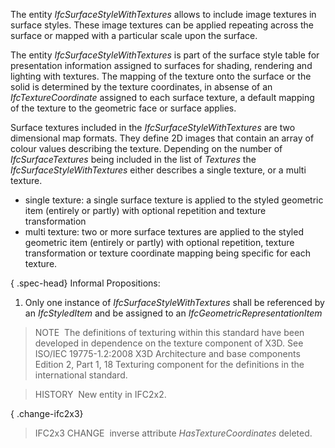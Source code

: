 ﻿The entity _IfcSurfaceStyleWithTextures_ allows to include image textures in surface styles. These image textures can be applied repeating across the surface or mapped with a particular scale upon the surface.

The entity _IfcSurfaceStyleWithTextures_ is part of the surface style table for presentation information assigned to surfaces for shading, rendering and lighting with textures. The mapping of the texture onto the surface or the solid is determined by the texture coordinates, in absense of an _IfcTextureCoordinate_ assigned to each surface texture, a default mapping of the texture to the geometric face or surface applies.

Surface textures included in the _IfcSurfaceStyleWithTextures_ are two dimensional map formats. They define 2D images that contain an array of colour values describing the texture. Depending on the number of _IfcSurfaceTextures_ being included in the list of _Textures_ the _IfcSurfaceStyleWithTextures_ either describes a single texture, or a multi texture.

* single texture: a single surface texture is applied to the styled geometric item (entirely or partly) with optional repetition and texture transformation
* multi texture: two or more surface textures are applied to the styled geometric item (entirely or partly) with optional repetition, texture transformation or texture coordinate mapping being specific for each texture.

{ .spec-head}
Informal Propositions:

1. Only one instance of _IfcSurfaceStyleWithTextures_ shall be referenced by an _IfcStyledItem_ and be assigned to an _IfcGeometricRepresentationItem_

> NOTE&nbsp; The definitions of texturing within this standard have been developed in dependence on the texture component of X3D. See ISO/IEC 19775-1.2:2008 X3D Architecture and base components Edition 2, Part 1, 18 Texturing component for the definitions in the international standard.

> HISTORY&nbsp; New entity in IFC2x2.

{ .change-ifc2x3}
> IFC2x3 CHANGE&nbsp; inverse attribute _HasTextureCoordinates_ deleted.
